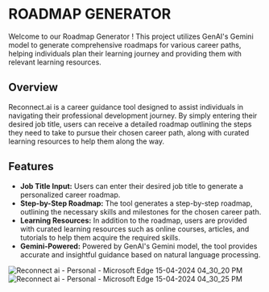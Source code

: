 # ROADMAP GENERATOR

Welcome to our Roadmap Generator ! This project utilizes GenAI's Gemini model to generate comprehensive roadmaps for various career paths, helping individuals plan their learning journey and providing them with relevant learning resources.

## Overview

Reconnect.ai is a career guidance tool designed to assist individuals in navigating their professional development journey. By simply entering their desired job title, users can receive a detailed roadmap outlining the steps they need to take to pursue their chosen career path, along with curated learning resources to help them along the way.

## Features

- **Job Title Input:** Users can enter their desired job title to generate a personalized career roadmap.
- **Step-by-Step Roadmap:** The tool generates a step-by-step roadmap, outlining the necessary skills and milestones for the chosen career path.
- **Learning Resources:** In addition to the roadmap, users are provided with curated learning resources such as online courses, articles, and tutorials to help them acquire the required skills.
- **Gemini-Powered:** Powered by GenAI's Gemini model, the tool provides accurate and insightful guidance based on natural language processing.







![Reconnect ai - Personal - Microsoft​ Edge 15-04-2024 04_30_20 PM](https://github.com/swatibadola/RECONNECT/assets/116867384/7aad2b90-0770-4336-b031-dc955a1d92c7)
![Reconnect ai - Personal - Microsoft​ Edge 15-04-2024 04_30_25 PM](https://github.com/swatibadola/RECONNECT/assets/116867384/626a9c2b-58a7-4481-a8ac-995a75947708)
